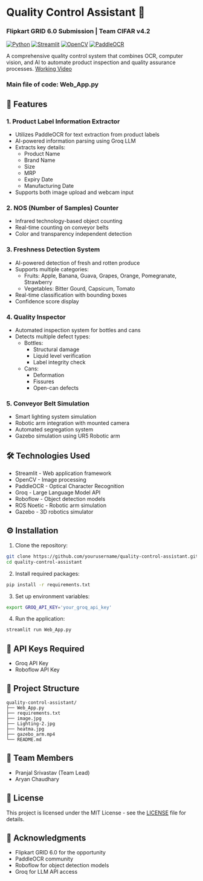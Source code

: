 # Quality Control Assistant 📝
### Flipkart GRID 6.0 Submission | Team CIFAR v4.2

[![Python](https://img.shields.io/badge/Python-3.8+-blue.svg)](https://www.python.org)
[![Streamlit](https://img.shields.io/badge/Streamlit-1.28+-red.svg)](https://streamlit.io)
[![OpenCV](https://img.shields.io/badge/OpenCV-4.8+-green.svg)](https://opencv.org)
[![PaddleOCR](https://img.shields.io/badge/PaddleOCR-2.7+-yellow.svg)](https://github.com/PaddlePaddle/PaddleOCR)

A comprehensive quality control system that combines OCR, computer vision, and AI to automate product inspection and quality assurance processes. [Working Video](https://youtu.be/yBr6TauzZuc?si=brlCcT_e9grymsqJ)

### Main file of code: Web_App.py

## 🚀 Features

### 1. Product Label Information Extractor
- Utilizes PaddleOCR for text extraction from product labels
- AI-powered information parsing using Groq LLM
- Extracts key details:
  - Product Name
  - Brand Name
  - Size
  - MRP
  - Expiry Date
  - Manufacturing Date
- Supports both image upload and webcam input

### 2. NOS (Number of Samples) Counter
- Infrared technology-based object counting
- Real-time counting on conveyor belts
- Color and transparency independent detection

### 3. Freshness Detection System
- AI-powered detection of fresh and rotten produce
- Supports multiple categories:
  - Fruits: Apple, Banana, Guava, Grapes, Orange, Pomegranate, Strawberry
  - Vegetables: Bitter Gourd, Capsicum, Tomato
- Real-time classification with bounding boxes
- Confidence score display

### 4. Quality Inspector
- Automated inspection system for bottles and cans
- Detects multiple defect types:
  - Bottles:
    - Structural damage
    - Liquid level verification
    - Label integrity check
  - Cans:
    - Deformation
    - Fissures
    - Open-can defects

### 5. Conveyor Belt Simulation
- Smart lighting system simulation
- Robotic arm integration with mounted camera
- Automated segregation system
- Gazebo simulation using UR5 Robotic arm

## 🛠️ Technologies Used
- Streamlit - Web application framework
- OpenCV - Image processing
- PaddleOCR - Optical Character Recognition
- Groq - Large Language Model API
- Roboflow - Object detection models
- ROS Noetic - Robotic arm simulation
- Gazebo - 3D robotics simulator

## ⚙️ Installation

1. Clone the repository:
```bash
git clone https://github.com/yourusername/quality-control-assistant.git
cd quality-control-assistant
```

2. Install required packages:
```bash
pip install -r requirements.txt
```

3. Set up environment variables:
```bash
export GROQ_API_KEY='your_groq_api_key'
```

4. Run the application:
```bash
streamlit run Web_App.py
```

## 🔑 API Keys Required
- Groq API Key
- Roboflow API Key

## 📁 Project Structure
```
quality-control-assistant/
├── Web_App.py
├── requirements.txt
├── image.jpg
├── Lighting-2.jpg
├── heatma.jpg
├── gazebo_arm.mp4
└── README.md
```

## 🤝 Team Members
- Pranjal Srivastav (Team Lead)
- Aryan Chaudhary

## 📝 License
This project is licensed under the MIT License - see the [LICENSE](LICENSE) file for details.

## 🙏 Acknowledgments
- Flipkart GRID 6.0 for the opportunity
- PaddleOCR community
- Roboflow for object detection models
- Groq for LLM API access

